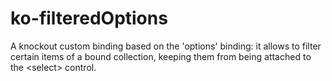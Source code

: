 ko-filteredOptions
==================

A knockout custom binding based on the 'options' binding: it allows to filter certain items of a bound collection, keeping them from being attached to the &lt;select> control.
